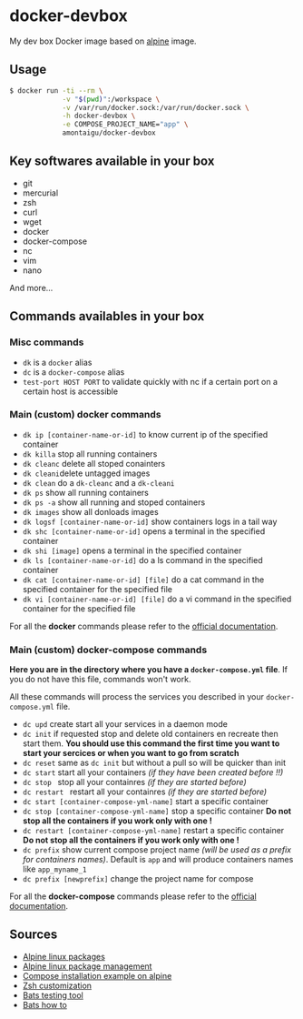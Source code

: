 # docker-devbox

My dev box Docker image based on [alpine](https://hub.docker.com/_/alpine/) image.

## Usage

```bash
$ docker run -ti --rm \
             -v "$(pwd)":/workspace \
             -v /var/run/docker.sock:/var/run/docker.sock \
             -h docker-devbox \
             -e COMPOSE_PROJECT_NAME="app" \
             amontaigu/docker-devbox
```

## Key softwares available in your box

- git
- mercurial
- zsh
- curl
- wget
- docker
- docker-compose
- nc
- vim
- nano

And more...

## Commands availables in your box

### Misc commands

- ```dk``` is a ```docker``` alias
- ```dc``` is a ```docker-compose``` alias
- ```test-port HOST PORT``` to validate quickly with nc if a certain port on a certain host is accessible

### Main (custom) docker commands

- ```dk ip [container-name-or-id]``` to know current ip of the specified container
- ```dk killa``` stop all running containers
- ```dk cleanc``` delete all stoped conainters
- ```dk cleani```delete untagged images
- ```dk clean``` do a ```dk-cleanc``` and a ```dk-cleani```
- ```dk ps``` show all running containers
- ```dk ps -a``` show all running and stoped containers
- ```dk images``` show all donloads images
- ```dk logsf [container-name-or-id]``` show containers logs in a tail way
- ```dk shc [container-name-or-id]``` opens a terminal in the specified container
- ```dk shi [image]``` opens a terminal in the specified container
- ```dk ls [container-name-or-id]``` do a ls command in the specified container
- ```dk cat [container-name-or-id] [file]``` do a cat command in the specified container for the specified file
- ```dk vi [container-name-or-id] [file]``` do a vi command in the specified container for the specified file

For all the **docker** commands please refer to the [official documentation](https://docs.docker.com/reference/commandline/cli/).

### Main (custom) docker-compose commands

**Here you are in the directory where you have a ```docker-compose.yml``` file**. If you do not have this file, commands won't work.

All these commands will process the services you described in your ```docker-compose.yml``` file.

- ```dc upd``` create start all your services in a daemon mode
- ```dc init``` if requested stop and delete old containers en recreate then start them. **You should use this command the first time you want to start your sercices or when you want to go from scratch**
- ```dc reset``` same as ```dc init``` but without a pull so will be quicker than init
- ```dc start``` start all your containers *(if they have been created before !!)*
- ```dc stop ``` stop all your containres *(if they are started before)*
- ```dc restart ``` restart all your containres *(if they are started before)*
- ```dc start [container-compose-yml-name]``` start a specific container
- ```dc stop [container-compose-yml-name]``` stop a specific container **Do not stop all the containers if you work only with one !**
- ```dc restart [container-compose-yml-name]``` restart a specific container **Do not stop all the containers if you work only with one !**
- ```dc prefix``` show current compose project name *(will be used as a prefix for containers names)*. Default is ```app``` and will produce containers names like ```app_myname_1```
- ```dc prefix [newprefix]``` change the project name for compose

For all the **docker-compose** commands please refer to the [official documentation](https://docs.docker.com/compose/reference/).

## Sources

- [Alpine linux packages](https://pkgs.alpinelinux.org)
- [Alpine linux package management](http://wiki.alpinelinux.org/wiki/Alpine_Linux_package_management)
- [Compose installation example on alpine](https://github.com/buildkite/docker-buildkite-agent/blob/master/alpine/Dockerfile)
- [Zsh customization](https://dustri.org/b/my-zsh-configuration.html)
- [Bats testing tool](https://github.com/sstephenson/bats)
- [Bats how to](https://blog.engineyard.com/2014/bats-test-command-line-tools)
